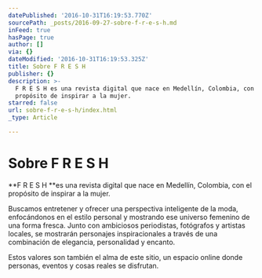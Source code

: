 ```yaml
---
datePublished: '2016-10-31T16:19:53.770Z'
sourcePath: _posts/2016-09-27-sobre-f-r-e-s-h.md
inFeed: true
hasPage: true
author: []
via: {}
dateModified: '2016-10-31T16:19:53.325Z'
title: Sobre F R E S H
publisher: {}
description: >-
  F R E S H es una revista digital que nace en Medellín, Colombia, con el
  propósito de inspirar a la mujer.
starred: false
url: sobre-f-r-e-s-h/index.html
_type: Article

---
```

# Sobre F R E S H

**F R E S H **es una revista digital que nace en Medellín, Colombia, con el propósito de inspirar a la mujer.

Buscamos entretener y ofrecer una perspectiva inteligente de la moda, enfocándonos en el estilo personal y mostrando ese universo femenino de una forma fresca. Junto con ambiciosos periodistas, fotógrafos y artistas locales, se mostrarán personajes inspiracionales a través de una combinación de elegancia, personalidad y encanto.

Estos valores son también el alma de este sitio, un espacio online donde personas, eventos y cosas reales se disfrutan.